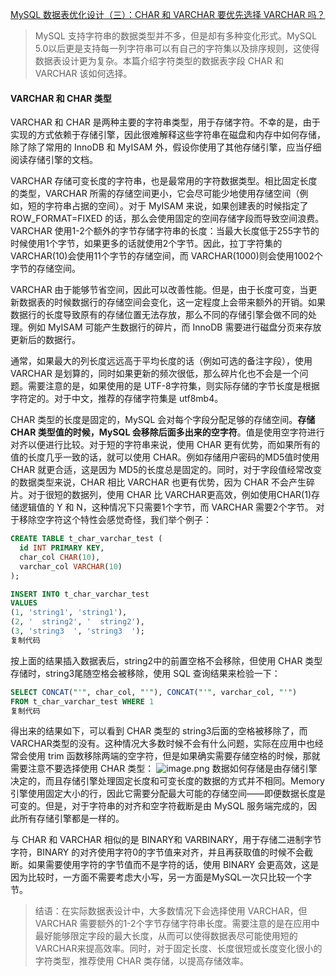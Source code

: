 [MySQL 数据表优化设计（三）：CHAR 和 VARCHAR 要优先选择 VARCHAR 吗？](https://juejin.cn/post/6967874434665283591)

> MySQL 支持字符串的数据类型并不多，但是却有多种变化形式。MySQL 5.0以后更是支持每一列字符串可以有自己的字符集以及排序规则，这使得数据表设计更为复杂。本篇介绍字符类型的数据表字段 CHAR 和 VARCHAR 该如何选择。

#### VARCHAR 和 CHAR 类型

VARCHAR 和 CHAR 是两种主要的字符串类型，用于存储字符。不幸的是，由于实现的方式依赖于存储引擎，因此很难解释这些字符串在磁盘和内存中如何存储，除了除了常用的 InnoDB 和 MyISAM 外，假设你使用了其他存储引擎，应当仔细阅读存储引擎的文档。 

VARCHAR 存储可变长度的字符串，也是最常用的字符数据类型。相比固定长度的类型，VARCHAR 所需的存储空间更小，它会尽可能少地使用存储空间（例如，短的字符串占据的空间）。对于 MyISAM 来说，如果创建表的时候指定了 ROW_FORMAT=FIXED 的话，那么会使用固定的空间存储字段而导致空间浪费。VARCHAR 使用1-2个额外的字节存储字符串的长度：当最大长度低于255字节的时候使用1个字节，如果更多的话就使用2个字节。因此，拉丁字符集的 VARCHAR(10)会使用11个字节的存储空间，而 VARCHAR(1000)则会使用1002个字节的存储空间。 

VARCHAR 由于能够节省空间，因此可以改善性能。但是，由于长度可变，当更新数据表的时候数据行的存储空间会变化，这一定程度上会带来额外的开销。如果数据行的长度导致原有的存储位置无法存放，那么不同的存储引擎会做不同的处理。例如 MyISAM 可能产生数据行的碎片，而 InnoDB 需要进行磁盘分页来存放更新后的数据行。 

通常，如果最大的列长度远远高于平均长度的话（例如可选的备注字段），使用 VARCHAR 是划算的，同时如果更新的频次很低，那么碎片化也不会是一个问题。需要注意的是，如果使用的是 UTF-8字符集，则实际存储的字节长度是根据字符定的。对于中文，推荐的存储字符集是 utf8mb4。 

CHAR 类型的长度是固定的，MySQL 会对每个字段分配足够的存储空间。**存储CHAR 类型值的时候，MySQL 会移除后面多出来的空字符**。值是使用空字符进行对齐以便进行比较。对于短的字符串来说，使用 CHAR 更有优势，而如果所有的值的长度几乎一致的话，就可以使用 CHAR。例如存储用户密码的MD5值时使用 CHAR 就更合适，这是因为 MD5的长度总是固定的。同时，对于字段值经常改变的数据类型来说，CHAR 相比 VARCHAR 也更有优势，因为 CHAR 不会产生碎片。对于很短的数据列，使用 CHAR 比 VARCHAR更高效，例如使用CHAR(1)存储逻辑值的 Y 和 N，这种情况下只需要1个字节，而 VARCHAR 需要2个字节。 对于移除空字符这个特性会感觉奇怪，我们举个例子：

```sql
CREATE TABLE t_char_varchar_test (
  id INT PRIMARY KEY,
  char_col CHAR(10),
  varchar_col VARCHAR(10)
);

INSERT INTO t_char_varchar_test 
VALUES 
(1, 'string1', 'string1'),
(2, '  string2', '  string2'),
(3, 'string3  ', 'string3  ');
复制代码
```

按上面的结果插入数据表后，string2中的前置空格不会移除，但使用 CHAR 类型存储时，string3尾随空格会被移除，使用 SQL 查询结果来检验一下：

```sql
SELECT CONCAT("'", char_col, "'"), CONCAT("'", varchar_col, "'") 
FROM t_char_varchar_test WHERE 1
复制代码
```

得出来的结果如下，可以看到 CHAR 类型的 string3后面的空格被移除了，而 VARCHAR类型的没有。这种情况大多数时候不会有什么问题，实际在应用中也经常会使用 trim 函数移除两端的空字符，但是如果确实需要存储空格的时候，那就需要注意不要选择使用 CHAR 类型： ![image.png](https://p3-juejin.byteimg.com/tos-cn-i-k3u1fbpfcp/8087906491f746c8b6b782c00fd2ff4e~tplv-k3u1fbpfcp-zoom-1.image) 数据如何存储是由存储引擎决定的，而且存储引擎处理固定长度和可变长度的数据的方式并不相同。Memory 引擎使用固定大小的行，因此它需要分配最大可能的存储空间——即便数据长度是可变的。但是，对于字符串的对齐和空字符截断是由 MySQL 服务端完成的，因此所有存储引擎都是一样的。 

与 CHAR 和 VARCHAR 相似的是 BINARY和 VARBINARY，用于存储二进制字节字符，BINARY 的对齐使用字符0的字节值来对齐，并且再获取值的时候不会截断。如果需要使用字符的字节值而不是字符的话，使用 BINARY 会更高效，这是因为比较时，一方面不需要考虑大小写，另一方面是MySQL一次只比较一个字节。 

> 结语：在实际数据表设计中，大多数情况下会选择使用 VARCHAR，但 VARCHAR 需要额外的1-2个字节存储字符串长度。需要注意的是在应用中最好能够限定字段的最大长度，从而可以使得数据表尽可能使用短的 VARCHAR来提高效率。同时，对于固定长度、长度很短或长度变化很小的字符类型，推荐使用 CHAR 类存储，以提高存储效率。